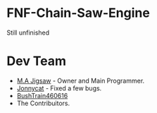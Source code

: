 # FNF-Chain-Saw-Engine

Still unfinished
 
# Dev Team
 - [M.A Jigsaw](https://www.youtube.com/channel/UC2Sk7vtPzOvbVzdVTWrribQ) - Owner and Main Programmer.
 - [Jonnycat](https://www.youtube.com/channel/UCl5FLEH27WMrovjzwVrBcJA) - Fixed a few bugs.
 - [BushTrain460616](https://discord.gg/pwF284kK9T)
 - The Contribuitors.

